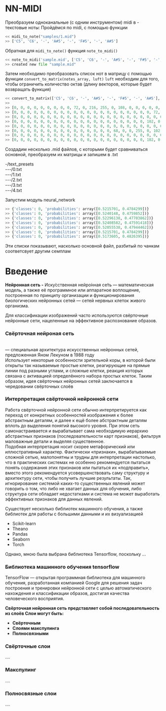 # NN-MIDI

Преобразуем одноканальные (с одним инструментом) midi в - текстовые ноты:
Пройдёмся по midi, с помощью функции
```python
<< midi_to_note("samples/1.mid")
>> ['C5', 'C6', '-', 'A#5', '-', 'F#5', '-', 'A#5']
```
Обратная для ```midi_to_note()``` функция ```note_to_midi()```
```python
<< note_to_midi('sample.mid', ['C5', 'C6', '-', 'A#5', '-', 'F#5', '-', 'A#5'] )
>> created new file "sample.mid"
```
Затем необходимо преобразовать список нот в матрицу с помощью функции ```convert_to_matrix(notes_array, luft)```
```luft``` необходим для того, чтобы ограничить количество октав (длину векторов, которые будет возвращать функция)

```python
<< convert_to_matrix(['C5', 'C6', '-', 'A#5', '-', 'F#5', '-', 'A#5'], 4)
>>
>> [0, 0, 0, 0, 0, 0, 0, 0, 0, 72, 0, 216, 255, 0, 108, 0, 0, 0, 0, 0, 0, 0, 0, 0]
>> [0, 0, 0, 0, 0, 0, 0, 0, 0, 0, 0, 0, 0, 0, 0, 0, 0, 0, 0, 0, 0, 72, 0, 216]
>> [0, 0, 0, 0, 0, 0, 0, 0, 0, 0, 0, 0, 0, 0, 0, 0, 0, 0, 0, 0, 0, 0, 0, 0]
>> [0, 0, 0, 0, 0, 0, 0, 0, 0, 0, 0, 0, 0, 0, 0, 0, 0, 0, 0, 0, 102, 0, 255, 0]
>> [0, 0, 0, 0, 0, 0, 0, 0, 0, 0, 0, 0, 0, 0, 0, 0, 0, 0, 0, 0, 0, 0, 0, 0]
>> [0, 0, 0, 0, 0, 0, 0, 0, 0, 0, 0, 0, 0, 0, 0, 68, 0, 0, 255, 0, 102, 0, 0, 0]
>> [0, 0, 0, 0, 0, 0, 0, 0, 0, 0, 0, 0, 0, 0, 0, 0, 0, 0, 0, 0, 0, 0, 0, 0]
>> [0, 0, 0, 0, 0, 0, 0, 0, 0, 0, 0, 0, 0, 0, 0, 0, 0, 0, 0, 0, 102, 0, 255, 0]
```

Создадим несколько .mid файлов, с которыми будет сравниваться основной, преобразуем их матрицы и запишем в .txt

-/text_presets<br>
---/0.txt<br>
---/1.txt<br>
---/2.txt<br>
---/3.txt<br>
---/4.txt<br>

Запустим модуль neural_network
```python
>> {'classes': 0, 'probabilities': array([0.5215701, 0.4784299])}
>> {'classes': 0, 'probabilities': array([0.5240148, 0.4759852])}
>> {'classes': 0, 'probabilities': array([0.52296138, 0.47703862])}
>> {'classes': 0, 'probabilities': array([0.52408582, 0.47591418])}
>> {'classes': 0, 'probabilities': array([0.52055538, 0.47944462])}
>> {'classes': 0, 'probabilities': array([0.5215701, 0.4784299])}
>> {'classes': 0, 'probabilities': array([0.5173605, 0.4826395])}
```
Эти списки показывают, насколько основной файл, разбитый по чанкам соответсвует другим семплам


<h1>Введение</h1>
<p>
	<b>Нейронная сеть -</b> 
	Иску́сственная нейро́нная се́ть — математическая модель, а также её программное или аппаратное воплощение, построенная по принципу организации и функционирования биологических нейронных сетей — сетей нервных клеток живого организма.

</p>
<p>
	Для классификации изображений часто используются свёрточные нейронные сети, нацеленные на эффективное распознование образов.
</p>

<h3>Свёрточная нейроная сеть</h3>
<p>
	<br>
	 — специальная архитектура искусственных нейронных сетей, предложенная Яном Лекуном в 1988 году
	 <br>
	  Использует некоторые особенности зрительной коры, в которой были открыты так называемые простые клетки, реагирующие на прямые линии под разными углами, и сложные клетки, реакция которых связана с активацией определённого набора простых клеток. Таким образом, идея свёрточных нейронных сетей заключается в чередовании свёрточных слоёв	
</p>

<h3>Интерпретация свёрточной нейронной сети</h3>
<p>
	Работа свёрточной нейронной сети обычно интерпретируется как переход от конкретных особенностей изображения к более абстрактным деталям, и далее к ещё более абстрактным деталям вплоть до выделения понятий высокого уровня. При этом сеть самонастраивается и вырабатывает сама необходимую иерархию абстрактных признаков (последовательности карт признаков), фильтруя маловажные детали и выделяя существенное.
	<br>
	Подобная интерпретация носит скорее метафорический или иллюстративный характер. Фактически «признаки», вырабатываемые сложной сетью, малопонятны и трудны для интерпретации настолько, что в практических системах не особенно рекомендуется пытаться понять содержания этих признаков или пытаться их «подправить», вместо этого рекомендуется усовершенствовать саму структуру и архитектуру сети, чтобы получить лучшие результаты. Так, игнорирование системой каких-то существенных явлений может говорить о том, что либо не хватает данных для обучения, либо структура сети обладает недостатками и система не может выработать эффективных признаков для данных явлений.
</p>


<p>
	Существует несколько библиотек машинного обучения, а также библиотек для работы с большими данными и их визуализацией
	<ul>
		<li>Scikit-learn</li>
		<li>Theano</li>
		<li>Pandas</li>
		<li>Seaborn</li>
		<li>Torch</li>
	</ul>
	Однако, мною была выбрана библиотека Tensorflow, поскольку ...
</p>

<h3>Библиотека машинного обучения tensorflow</h3>
<p>
	TensorFlow — открытая программная библиотека для машинного обучения, разработанная компанией Google для решения задач построения и тренировки нейронной сети с целью автоматического нахождения и классификации образов, достигая качества человеческого восприятия.
</p>

<b>Свёрточная нейронная сеть представляет собой последовательность из слоёв
	Слои могут быть:
	<ul>
		<li>Свёрточным</li>
		<li>Слоями макспулинга</li>
		<li>Полносвязными</li>
	</ul>
</b>


<h3>Свёрточные слои</h3>
<p>....</p>
<h3>Макспулинг</h3>
<p>....</p>
<h3>Полносвязные слои</h3>
<p>....</p>
